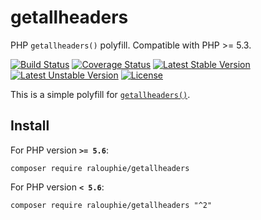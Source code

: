 getallheaders
=============

PHP `getallheaders()` polyfill. Compatible with PHP >= 5.3.

[![Build Status](https://travis-ci.org/ralouphie/getallheaders.svg?branch=master)](https://travis-ci.org/ralouphie/getallheaders)
[![Coverage Status](https://coveralls.io/repos/ralouphie/getallheaders/badge.png?branch=master)](https://coveralls.io/r/ralouphie/getallheaders?branch=master)
[![Latest Stable Version](https://poser.pugx.org/ralouphie/getallheaders/v/stable.png)](https://packagist.org/packages/ralouphie/getallheaders)
[![Latest Unstable Version](https://poser.pugx.org/ralouphie/getallheaders/v/unstable.png)](https://packagist.org/packages/ralouphie/getallheaders)
[![License](https://poser.pugx.org/ralouphie/getallheaders/license.png)](https://packagist.org/packages/ralouphie/getallheaders)

This is a simple polyfill for [`getallheaders()`](http://www.php.net/manual/en/function.getallheaders.php).

## Install

For PHP version **`>= 5.6`**:

```
composer require ralouphie/getallheaders
```

For PHP version **`< 5.6`**:

```
composer require ralouphie/getallheaders "^2"
```
